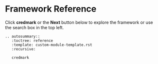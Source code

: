 # Framework Reference

Click **credmark** or the **Next** button below to explore the framework or use the search box in the top left.

```{eval-rst}
.. autosummary::
   :toctree: reference
   :template: custom-module-template.rst
   :recursive:

   credmark
```
